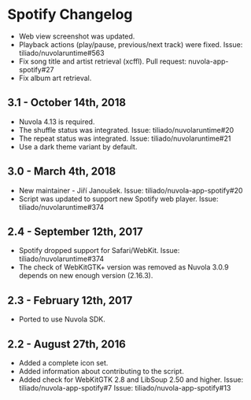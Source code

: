 Spotify Changelog
=================

  * Web view screenshot was updated.
  * Playback actions (play/pause, previous/next track) were fixed. Issue: tiliado/nuvolaruntime#563
  * Fix song title and artist retrieval (xcffl). Pull request: nuvola-app-spotify#27
  * Fix album art retrieval.

3.1 - October 14th, 2018
------------------------

  * Nuvola 4.13 is required.
  * The shuffle status was integrated. Issue: tiliado/nuvolaruntime#20
  * The repeat status was integrated. Issue: tiliado/nuvolaruntime#21
  * Use a dark theme variant by default.

3.0 - March 4th, 2018
---------------------

  * New maintainer - Jiří Janoušek. Issue: tiliado/nuvola-app-spotify#20
  * Script was updated to support new Spotify web player. Issue: tiliado/nuvolaruntime#374

2.4 - September 12th, 2017
-----------------------

  * Spotify dropped support for Safari/WebKit. Issue: tiliado/nuvolaruntime#374
  * The check of WebKitGTK+ version was removed as Nuvola 3.0.9 depends on new enough version (2.16.3).

2.3 - February 12th, 2017
-------------------------

  * Ported to use Nuvola SDK.

2.2 - August 27th, 2016
-----------------------

  * Added a complete icon set.
  * Added information about contributing to the script.
  * Added check for WebKitGTK 2.8 and LibSoup 2.50 and higher.
    Issue: tiliado/nuvola-app-spotify#7
    Issue: tiliado/nuvola-app-spotify#13
